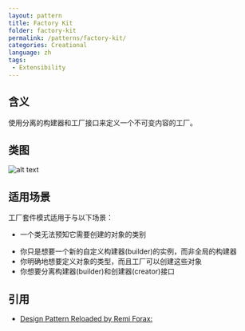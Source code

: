 ```yaml
---
layout: pattern
title: Factory Kit
folder: factory-kit
permalink: /patterns/factory-kit/
categories: Creational
language: zh
tags:
 - Extensibility
---
```


## 含义
使用分离的构建器和工厂接口来定义一个不可变内容的工厂。

## 类图
![alt text](../../../factory-kit/etc/factory-kit.png "Factory Kit")

## 适用场景
工厂套件模式适用于与以下场景：

* 一个类无法预知它需要创建的对象的类别
- 你只是想要一个新的自定义构建器(builder)的实例，而非全局的构建器
- 你明确地想要定义对象的类型，而且工厂可以创建这些对象
- 你想要分离构建器(builder)和创建器(creator)接口

## 引用

* [Design Pattern Reloaded by Remi Forax: ](https://www.youtube.com/watch?v=-k2X7guaArU)